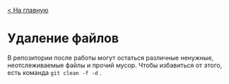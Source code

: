 [< На главную](./readme.md)
# Удаление файлов
В репозитории после работы могут остаться различные ненужные, неотслеживаемые файлы и прочий мусор. Чтобы избавиться от этого, есть команда `git clean -f -d` .